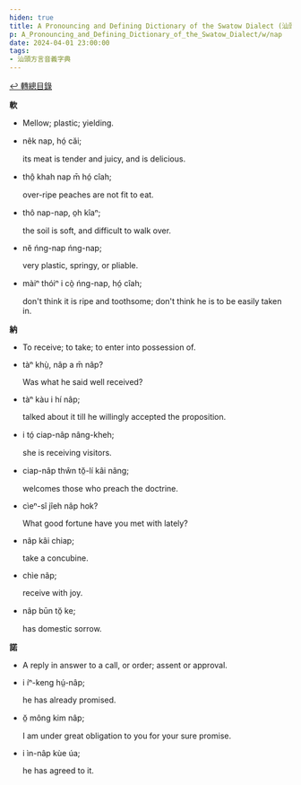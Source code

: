```yaml
---
hiden: true
title: A Pronouncing and Defining Dictionary of the Swatow Dialect (汕頭方言音義字典) / nap
p: A_Pronouncing_and_Defining_Dictionary_of_the_Swatow_Dialect/w/nap
date: 2024-04-01 23:00:00
tags: 
- 汕頭方言音義字典
---
```


[↩️ 轉總目錄](/A_Pronouncing_and_Defining_Dictionary_of_the_Swatow_Dialect)


**軟**
- Mellow; plastic; yielding.

- nêk nap, hó̤ căi;

  its meat is tender and juicy, and is delicious.

- thô̤ khah nap m̄ hó̤ cîah;

  over-ripe peaches are not fit to eat.

- thô nap-nap, o̤h kîaⁿ;

  the soil is soft, and difficult to walk over.

- nĕ ńng-nap ńng-nap;

  very plastic, springy, or pliable.

- màiⁿ thóiⁿ i cò̤ ńng-nap, hó̤ cîah;

  don't think it is ripe and toothsome; don't think he is to be easily taken in.

**納**
- To receive; to take; to enter into possession of.

- tàⁿ khṳ̀, nâp a m̄ nâp?

  Was what he said well received?

- tàⁿ kàu i hí nâp;

  talked about it till he willingly accepted the proposition.

- i tó̤ ciap-nâp nâng-kheh;

  she is receiving visitors.

- ciap-nâp thŵn tŏ̤-lí kâi nâng;

  welcomes those who preach the doctrine.

- cìeⁿ-sî jîeh nâp hok?

  What good fortune have you met with lately?

- nâp kâi chiap;

  take a concubine.

- chìe nâp;

  receive with joy.

- nâp būn tŏ̤ ke;

  has domestic sorrow. 

**諾**
- A reply in answer to a call, or order; assent or approval.

- i íⁿ-keng hṳ́-nâp;

  he has already promised.

- ŏ̤ mông kim nâp;

  I am under great obligation to you for your sure promise.

- i ìn-nâp kùe úa;

  he has agreed to it.